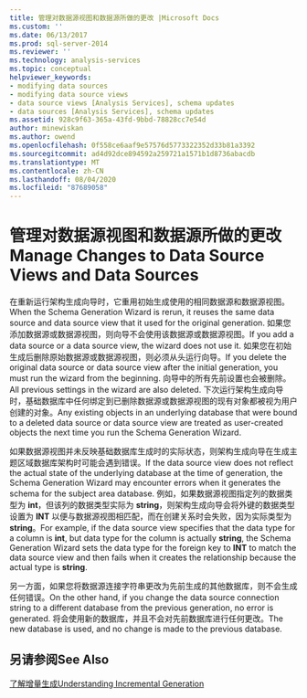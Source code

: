 ```yaml
---
title: 管理对数据源视图和数据源所做的更改 |Microsoft Docs
ms.custom: ''
ms.date: 06/13/2017
ms.prod: sql-server-2014
ms.reviewer: ''
ms.technology: analysis-services
ms.topic: conceptual
helpviewer_keywords:
- modifying data sources
- modifying data source views
- data source views [Analysis Services], schema updates
- data sources [Analysis Services], schema updates
ms.assetid: 928c9f63-365a-43fd-9bbd-78828cc7e54d
author: minewiskan
ms.author: owend
ms.openlocfilehash: 0f558ce6aaf9e57576d5773322352d33b81a3392
ms.sourcegitcommit: ad4d92dce894592a259721a1571b1d8736abacdb
ms.translationtype: MT
ms.contentlocale: zh-CN
ms.lasthandoff: 08/04/2020
ms.locfileid: "87689058"
---
```

# <a name="manage-changes-to-data-source-views-and-data-sources"></a><span data-ttu-id="e3335-102">管理对数据源视图和数据源所做的更改</span><span class="sxs-lookup"><span data-stu-id="e3335-102">Manage Changes to Data Source Views and Data Sources</span></span>
  <span data-ttu-id="e3335-103">在重新运行架构生成向导时，它重用初始生成使用的相同数据源和数据源视图。</span><span class="sxs-lookup"><span data-stu-id="e3335-103">When the Schema Generation Wizard is rerun, it reuses the same data source and data source view that it used for the original generation.</span></span> <span data-ttu-id="e3335-104">如果您添加数据源或数据源视图，则向导不会使用该数据源或数据源视图。</span><span class="sxs-lookup"><span data-stu-id="e3335-104">If you add a data source or a data source view, the wizard does not use it.</span></span> <span data-ttu-id="e3335-105">如果您在初始生成后删除原始数据源或数据源视图，则必须从头运行向导。</span><span class="sxs-lookup"><span data-stu-id="e3335-105">If you delete the original data source or data source view after the initial generation, you must run the wizard from the beginning.</span></span> <span data-ttu-id="e3335-106">向导中的所有先前设置也会被删除。</span><span class="sxs-lookup"><span data-stu-id="e3335-106">All previous settings in the wizard are also deleted.</span></span> <span data-ttu-id="e3335-107">下次运行架构生成向导时，基础数据库中任何绑定到已删除数据源或数据源视图的现有对象都被视为用户创建的对象。</span><span class="sxs-lookup"><span data-stu-id="e3335-107">Any existing objects in an underlying database that were bound to a deleted data source or data source view are treated as user-created objects the next time you run the Schema Generation Wizard.</span></span>  
  
 <span data-ttu-id="e3335-108">如果数据源视图并未反映基础数据库生成时的实际状态，则架构生成向导在生成主题区域数据库架构时可能会遇到错误。</span><span class="sxs-lookup"><span data-stu-id="e3335-108">If the data source view does not reflect the actual state of the underlying database at the time of generation, the Schema Generation Wizard may encounter errors when it generates the schema for the subject area database.</span></span> <span data-ttu-id="e3335-109">例如，如果数据源视图指定列的数据类型为 **int**，但该列的数据类型实际为 **string**，则架构生成向导会将外键的数据类型设置为 **INT** 以便与数据源视图相匹配，而在创建关系时会失败，因为实际类型为 **string**。</span><span class="sxs-lookup"><span data-stu-id="e3335-109">For example, if the data source view specifies that the data type for a column is **int**, but data type for the column is actually **string**, the Schema Generation Wizard sets the data type for the foreign key to **INT** to match the data source view and then fails when it creates the relationship because the actual type is **string**.</span></span>  
  
 <span data-ttu-id="e3335-110">另一方面，如果您将数据源连接字符串更改为先前生成的其他数据库，则不会生成任何错误。</span><span class="sxs-lookup"><span data-stu-id="e3335-110">On the other hand, if you change the data source connection string to a different database from the previous generation, no error is generated.</span></span> <span data-ttu-id="e3335-111">将会使用新的数据库，并且不会对先前数据库进行任何更改。</span><span class="sxs-lookup"><span data-stu-id="e3335-111">The new database is used, and no change is made to the previous database.</span></span>  
  
## <a name="see-also"></a><span data-ttu-id="e3335-112">另请参阅</span><span class="sxs-lookup"><span data-stu-id="e3335-112">See Also</span></span>  
 [<span data-ttu-id="e3335-113">了解增量生成</span><span class="sxs-lookup"><span data-stu-id="e3335-113">Understanding Incremental Generation</span></span>](understanding-incremental-generation.md)  
  
  
